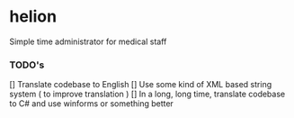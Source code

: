 # helion
Simple time administrator for medical staff

### TODO's
[] Translate codebase to English
[] Use some kind of XML based string system ( to improve translation )
[] In a long, long time, translate codebase to C# and use winforms or something better
